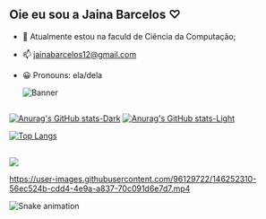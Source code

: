 ## Oie eu sou a Jaina Barcelos ♡
 
- 🌱  Atualmente  estou na faculd de Ciência da Computação;
- 📫 jainabarcelos12@gmail.com
- 😀 Pronouns: ela/dela

   ![Banner](https://res.cloudinary.com/superfolio/image/upload/v1620689979/68747470733a2f2f692e70696e696d672e636f6d2f6f726967696e616c732f63362f33332f63322f63363333633230656465383266306530636564376435373064626533613166332e676966_yjuh2s.gif)
 
 
</h3> 

  ##


[![Anurag's GitHub stats-Dark](https://github-readme-stats.vercel.app/api?username=Jay-Barcelos&show_icons=true&theme=midnight-purple#gh-dark-mode-only)](https://github.com/anuraghazra/github-readme-stats#gh-dark-mode-only)
[![Anurag's GitHub stats-Light](https://github-readme-stats.vercel.app/api?username=Jay-Barcelos&show_icons=true&theme=midnight-purple#gh-light-mode-only)](https://github.com/anuraghazra/github-readme-stats#gh-light-mode-only)





[![Top Langs](https://github-readme-stats.vercel.app/api/top-langs/?username=Jay-Barcelos&show_icons=true&theme=midnight-purple#gh-dark-mode-only)](https://github.com/panda/github-readme-stats)


##
  
 <div> 
  <a href="https://instagram.com/jainabarcelos" target="_blank"><img src="https://img.shields.io/badge/-Instagram-%23E4405F?style=for-the-badge&logo=instagram&logoColor=white" target="_blank"></a>
</div>
  

https://user-images.githubusercontent.com/96129722/146252310-56ec524b-cdd4-4e9a-a837-70c091d6e7d7.mp4

 
 
  ![Snake animation](https://github.com/jay-barcelos/jay-barcelos/blob/output/github-contribution-grid-snake.svg)

 
  




 
    
    
    
  
    
   
                                       
                                       
                                       
    
    










